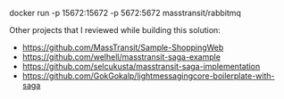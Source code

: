
docker run -p 15672:15672 -p 5672:5672 masstransit/rabbitmq

Other projects that I reviewed while building this solution:
- https://github.com/MassTransit/Sample-ShoppingWeb
- https://github.com/welhell/masstransit-saga-example
- https://github.com/selcukusta/masstransit-saga-implementation
- https://github.com/GokGokalp/lightmessagingcore-boilerplate-with-saga